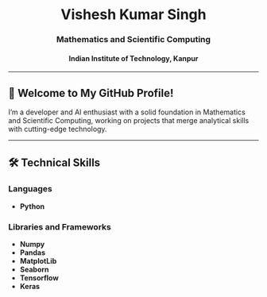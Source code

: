 <h1 align="center">Vishesh Kumar Singh</h1>
<h3 align="center">Mathematics and Scientific Computing</h3>
<h4 align="center">Indian Institute of Technology, Kanpur</h4>

---

## 👋 Welcome to My GitHub Profile!  
I’m a developer and AI enthusiast with a solid foundation in Mathematics and Scientific Computing, working on projects that merge analytical skills with cutting-edge technology.

---

## 🛠 Technical Skills  

### **Languages**
- **Python**

### **Libraries and Frameworks**
- **Numpy**
- **Pandas**
- **MatplotLib**
- **Seaborn**
- **Tensorflow**
- **Keras**

<!---
vishesh-kumar-singh/vishesh-kumar-singh is a ✨ special ✨ repository because its `README.md` (this file) appears on your GitHub profile.
You can click the Preview link to take a look at your changes.
--->
